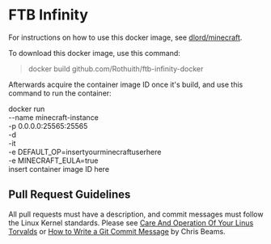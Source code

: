# FTB Infinity

For instructions on how to use this docker image, see [dlord/minecraft][].

To download this docker image, use this command:

> docker build github.com/Rothuith/ftb-infinity-docker

Afterwards acquire the container image ID once it's build, and use this command to run the container:

docker run \
    --name minecraft-instance \
    -p 0.0.0.0:25565:25565 \
    -d \
    -it \
    -e DEFAULT_OP=insertyourminecraftuserhere \
    -e MINECRAFT_EULA=true \
    insert container image ID here



## Pull Request Guidelines

All pull requests must have a description, and commit messages must follow
the Linux Kernel standards. Please see [Care And Operation Of Your Linus Torvalds][]
or [How to Write a Git Commit Message][] by Chris Beams.


[Care And Operation Of Your Linus Torvalds]: https://www.kernel.org/doc/Documentation/SubmittingPatches
[How to Write a Git Commit Message]: http://chris.beams.io/posts/git-commit/

[dlord/minecraft]: https://hub.docker.com/r/dlord/minecraft/
